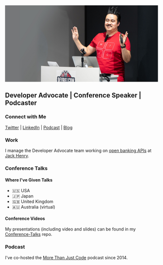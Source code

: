 ![Jaime Lopez Jr](https://github.com/DevWithTheHair/DevWithTheHair/blob/master/jaime-lopez-jr.jpg)

## Developer Advocate | Conference Speaker | Podcaster

### Connect with Me

[Twitter](https://twitter.com/devwiththehair) | [LinkedIn](https://www.linkedin.com/in/jaime-lopez-jr-247b968/) | [Podcast](http://mtjc.fm) | [Blog](http://www.devwiththehair.com)

### Work

I manage the Developer Advocate team working on [open banking APIs](https://banno.com/digital-toolkit/) at [Jack Henry](https://jackhenry.dev).

### Conference Talks

#### Where I've Given Talks

- 🇺🇸 USA
- 🇯🇵 Japan
- 🇬🇧 United Kingdom
- 🇦🇺 Australia (virtual)

#### Conference Videos

My presentations (including video and slides) can be found in my [Conference-Talks](https://github.com/DevWithTheHair/Conference-Talks) repo.

### Podcast

I've co-hosted the [More Than Just Code](http://mtjc.fm) podcast since 2014.
